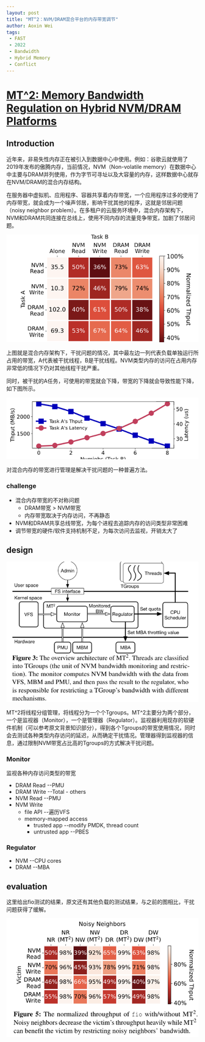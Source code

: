 ```yaml
---
layout: post
title: "MT^2：NVM/DRAM混合平台的内存带宽调节"
author: Aoxin Wei
tags:
 - FAST 
 - 2022
 - Bandwidth
 - Hybrid Memory
 - Conflict
---
```

# [MT^2: Memory Bandwidth Regulation on Hybrid NVM/DRAM Platforms](https://www.usenix.org/system/files/fast22-yi_1.pdf)

## Introduction
近年来，非易失性内存正在被引入到数据中心中使用。例如：谷歌云就使用了2019年发布的傲腾内存，当前情况，NVM（Non-volatile memory）在数据中心中主要与DRAM并列使用，作为字节可寻址以及大容量的内存，这样数据中心就存在NVM/DRAM的混合内存结构。

在服务器中虚拟机、应用程序、容器共享着内存带宽，一个应用程序过多的使用了内存带宽，就会成为一个噪声邻居，影响干扰其他的程序，这就是邻居问题（noisy neighbor problem）。在多租户的云服务环境中，混合内存架构下，NVM和DRAM共同连接在总线上，使用不同内存的流量竞争带宽，加剧了邻居问题。

![image](/images/2022-03-24-MT2/Snipaste_2022-03-30_14-52-05.png)

上图就是混合内存架构下，干扰问题的情况，其中最左边一列代表负载单独运行所占用的带宽，A代表被干扰线程，B是干扰线程。NVM类型内存的访问在占用内存非常低的情况下仍对其他线程干扰严重。 

同时，被干扰的A任务，可使用的带宽就会下降，带宽的下降就会导致性能下降，如下图所示。

![image](/images/2022-03-24-MT2/Snipaste_2022-03-30_14-58-54.png)

对混合内存的带宽进行管理是解决干扰问题的一种普遍方法。
### challenge
- 混合内存带宽的不对称问题
    - DRAM带宽 > NVM带宽
    - 内存带宽取决于内存访问，不再静态
- NVM和DRAM共享总线带宽，为每个进程去追踪内存的访问类型非常困难
- 调节带宽的硬件/软件支持机制不足，为每次访问去监视，开销太大了

## design
![image](/images/2022-03-24-MT2/Snipaste_2022-03-30_15-04-55.png)

MT^2将线程分组管理，将线程分为一个个Tgroups。MT^2主要分为两个部分，一个是监视器（Monitor），一个是管理器（Regulator）。监视器利用现存的软硬件机制（可以参考原文背景知识部分），得到各个Tgroups的带宽使用情况，同时会去测试各种类型内存访问的延迟，从而确定干扰情况。管理器得到监视器的信息，通过限制NVM带宽占比高的Tgroups的方式解决干扰问题。

### Monitor
监视各种内存访问类型的带宽
- DRAM Read                  --PMU 
- DRAM Write                 --Total - others
- NVM Read                   --PMU
- NVM Write
    - file API               --遍历VFS
    - memory-mapped access        
        - trusted app        --modify PMDK, thread count
        - untrusted app      --PBES
### Regulator
- NVM                        --CPU cores
- DRAM                       --MBA

## evaluation
这里给出fio测试的结果，原文还有其他负载的测试结果，与之前的图相比，干扰问题获得了缓解。

![image](/images/2022-03-24-MT2/Snipaste_2022-03-30_15-08-35.png)


